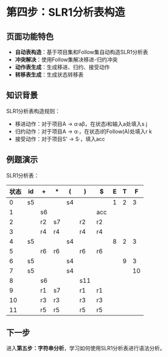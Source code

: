 # 第四步：SLR1分析表构造

## 页面功能特色

- **自动表构造**：基于项目集和Follow集自动构造SLR1分析表
- **冲突解决**：使用Follow集解决移进-归约冲突
- **动作表生成**：生成移进、归约、接受动作
- **转移表生成**：生成状态转移表

## 知识背景

SLR1分析表构造规则：
- 移进动作：对于项目A → α·aβ，在状态i和输入a处填入s j
- 归约动作：对于项目A → α·，在状态i的Follow(A)处填入r k
- 接受动作：对于项目S' → S·，填入acc

## 例题演示

SLR1分析表：

| 状态 | id | + | * | ( | ) | $ | E | T | F |
|------|----|---|----|----|----|---|----|----|----|
| 0 | s5 | | | s4 | | | 1 | 2 | 3 |
| 1 | | s6 | | | | acc | | | |
| 2 | | r2 | s7 | | r2 | r2 | | | |
| 3 | | r4 | r4 | | r4 | r4 | | | |
| 4 | s5 | | | s4 | | | 8 | 2 | 3 |
| 5 | | r6 | r6 | | r6 | r6 | | | |
| 6 | s5 | | | s4 | | | | 9 | 3 |
| 7 | s5 | | | s4 | | | | | 10 |
| 8 | | s6 | | | s11 | | | | |
| 9 | | r1 | s7 | | r1 | r1 | | | |
| 10 | | r3 | r3 | | r3 | r3 | | | |
| 11 | | r5 | r5 | | r5 | r5 | | | |

## 下一步

进入**第五步：字符串分析**，学习如何使用SLR1分析表进行语法分析。 
